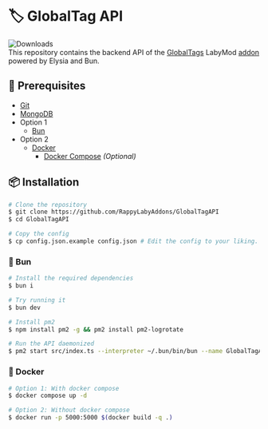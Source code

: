 # :label: GlobalTag API
![Downloads](https://labybadges-delta.vercel.app/api/downloads/globaltags/formatted)<br>
This repository contains the backend API of the [GlobalTags](https://github.com/RappyLabyAddons/GlobalTags) LabyMod [addon](https://flintmc.net/modification/142.globaltags) powered by Elysia and Bun.

## 💪 Prerequisites
* [Git](https://git-scm.com/downloads)
* [MongoDB](https://mongodb.com)
* Option 1
  * [Bun](https://bun.sh)<br>
* Option 2
  * [Docker](https://www.docker.com)
    * [Docker Compose](https://docs.docker.com/compose/) *(Optional)*

## :package: Installation
```bash
# Clone the repository
$ git clone https://github.com/RappyLabyAddons/GlobalTagAPI
$ cd GlobalTagAPI

# Copy the config
$ cp config.json.example config.json # Edit the config to your liking.
```
### 🍞 Bun
```bash
# Install the required dependencies
$ bun i

# Try running it
$ bun dev

# Install pm2
$ npm install pm2 -g && pm2 install pm2-logrotate

# Run the API daemonized
$ pm2 start src/index.ts --interpreter ~/.bun/bin/bun --name GlobalTagAPI
```
### 🐋 Docker
```bash
# Option 1: With docker compose
$ docker compose up -d

# Option 2: Without docker compose
$ docker run -p 5000:5000 $(docker build -q .)
```